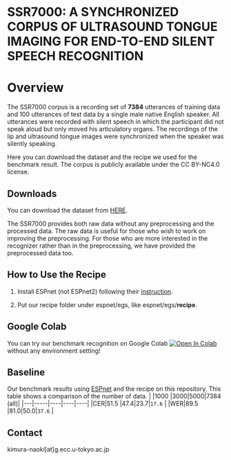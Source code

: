# SSR7000: A SYNCHRONIZED CORPUS OF ULTRASOUND TONGUE IMAGING FOR END-TO-END SILENT SPEECH RECOGNITION


# Overview

The SSR7000 corpus is a recording set of **7384** utterances of training data and 100 utterances of test data by a single male native English speaker. All utterances were recorded with silent speech in which the participant did not speak aloud but only moved his articulatory organs. The recordings of the lip and ultrasound tongue images were synchronized when the speaker was silently speaking. 

Here you can download the dataset and the recipe we used for the benchmark result. The corpus is publicly available under the CC BY-NC4.0 license.

## Downloads

You can download the dataset from [HERE](https://drive.google.com/drive/folders/1DqI2WVa1S8CRIsrDQvUYbTKJVxHE_rfn?usp=sharing).

The SSR7000 provides both raw data without any preprocessing and the processed data. The raw data is useful for those who wish to work on improving the preprocessing. For those who are more interested in the recognizer rather than in the preprocessing, we have provided the preprocessed data too.

## How to Use the Recipe

1. Install ESPnet (not ESPnet2) following their [instruction](https://github.com/espnet/espnet).

2. Put our recipe folder under espnet/egs, like espnet/egs/**recipe**.

## Google Colab

You can try our benchmark recognition on Google Colab [![Open In Colab](https://colab.research.google.com/assets/colab-badge.svg)](https://colab.research.google.com/drive/19Ltv3O3yuB81yoUclY5CEbGpALjiDgr1?usp=sharing) without any environment setting!

## Baseline

Our benchmark results using [ESPnet](https://github.com/espnet/espnet) and the recipe on this repository. This table shows a comparison of the number of data.
|   |1000 |3000|5000|7384 (all)|
|---|-----|----|----|----|
|CER|51.5 |47.4|23.7|`17.6`  |
|WER|89.5 |81.0|50.0|`37.6` |      

## Contact

kimura-naoki[at]g.ecc.u-tokyo.ac.jp
